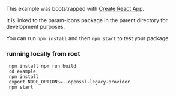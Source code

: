 This example was bootstrapped with [Create React App](https://github.com/facebook/create-react-app).

It is linked to the param-icons package in the parent directory for development purposes.

You can run `npm install` and then `npm start` to test your package.

### running locally from root

```shell
 npm install npm run build
 cd example
 npm install
 export NODE_OPTIONS=--openssl-legacy-provider
 npm start
 ```
